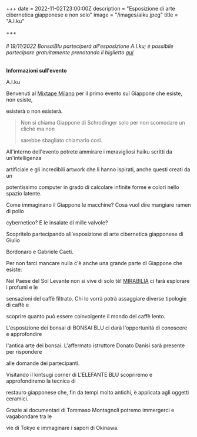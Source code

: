 +++
date = 2022-11-02T23:00:00Z
description = "Esposizione di arte cibernetica giapponese e non solo"
image = "/images/aiku.jpeg"
title = "A.I.ku"

+++
###### Il 19/11/2022 BonsaiBlu parteciperà all'esposizione A.I.ku; è possibile partecipare gratuitamente prenotando il biglietto [qui](https://bit.ly/AIku-19Novembre2022 "Biglietti A.I.ku")

**Informazioni sull'evento**

A.I.ku

Benvenuti al [Mixtape Milano](https://www.mixtapemilano.it/ "Mixtape Milano") per il primo evento sul Giappone che esiste, non esiste,

esisterà o non esisterà.

> Non si chiama Giappone di Schrodinger solo per non scomodare un cliché ma non
>
> sarebbe sbagliato chiamarlo così.

All'interno dell'evento potrete ammirare i meravigliosi haiku scritti da un'intelligenza

artificiale e gli incredibili artwork che li hanno ispirati, anche questi creati da un

potentissimo computer in grado di calcolare infinite forme e colori nello spazio latente.

Come immaginano il Giappone le macchine? Cosa vuol dire mangiare ramen di pollo

cybernetico? E le insalate di mille valvole?

Scopritelo partecipando all'esposizione di arte cibernetica giapponese di Giulio

Bordonaro e Gabriele Caeti.

Per non farci mancare nulla c'è anche una grande parte di Giappone che esiste:

Nel Paese del Sol Levante non si vive di solo tè! [MIRABILIA](https://www.mirabilia.coffee/ "Mirabilia Cofee") ci farà esplorare i profumi e le

sensazioni del caffè filtrato. Chi lo vorrà potrà assaggiare diverse tipologie di caffè e

scoprire quanto può essere coinvolgente il mondo del caffè lento.

L'esposizione dei bonsai di BONSAI BLU ci darà l'opportunità di conoscere e approfondire

l'antica arte dei bonsai. L'affermato istruttore Donato Danisi sarà presente per rispondere

alle domande dei partecipanti.

Visitando il kintsugi corner di L'ELEFANTE BLU scopriremo e approfondiremo la tecnica di

restauro giapponese che, fin da tempi molto antichi, è applicata agli oggetti ceramici.

Grazie ai documentari di Tommaso Montagnoli potremo immergerci e vagabondare tra le

vie di Tokyo e immaginare i sapori di Okinawa.